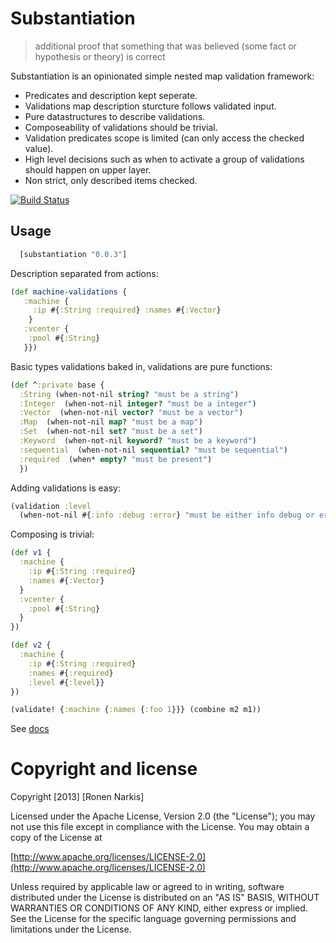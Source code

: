 # Substantiation

> additional proof that something that was believed (some fact or hypothesis or theory) is correct


Substantiation is an opinionated simple nested map validation framework:

 * Predicates and description kept seperate.
 * Validations map description sturcture follows validated input.
 * Pure datastructures to describe validations. 
 * Composeability of validations should be trivial.
 * Validation predicates scope is limited (can only access the checked value).
 * High level decisions such as when to activate a group of validations should happen on upper layer.
 * Non strict, only described items checked.
 
[![Build Status](https://travis-ci.org/narkisr/substantiation.png?branch=master)](https://travis-ci.org/narkisr/substantiation)

## Usage

```clojure
  [substantiation "0.0.3"]
```

Description separated from actions:

```clojure
(def machine-validations {
   :machine {
     :ip #{:String :required} :names #{:Vector}
    }
   :vcenter {
    :pool #{:String}
   }})   
```
Basic types validations baked in, validations are pure functions:
 
```clojure
(def ^:private base {
  :String (when-not-nil string? "must be a string")
  :Integer  (when-not-nil integer? "must be a integer")
  :Vector  (when-not-nil vector? "must be a vector")
  :Map  (when-not-nil map? "must be a map")
  :Set  (when-not-nil set? "must be a set")
  :Keyword  (when-not-nil keyword? "must be a keyword")
  :sequential  (when-not-nil sequential? "must be sequential")
  :required  (when* empty? "must be present")
  })
```

Adding validations is easy:

```clojure
(validation :level 
  (when-not-nil #{:info :debug :error} "must be either info debug or error"))
```

Composing is trivial:
```clojure
(def v1 {
  :machine {
    :ip #{:String :required} 
    :names #{:Vector}
  }
  :vcenter {
    :pool #{:String}
  }
})

(def v2 {
  :machine {
    :ip #{:String :required} 
    :names #{:required}
    :level #{:level}}
})

(validate! {:machine {:names {:foo 1}}} (combine m2 m1))
```

See [docs](http://narkisr.github.io/substantiation/)

# Copyright and license

Copyright [2013] [Ronen Narkis]

Licensed under the Apache License, Version 2.0 (the "License");
you may not use this file except in compliance with the License.
You may obtain a copy of the License at

  [http://www.apache.org/licenses/LICENSE-2.0](http://www.apache.org/licenses/LICENSE-2.0)

Unless required by applicable law or agreed to in writing, software
distributed under the License is distributed on an "AS IS" BASIS,
WITHOUT WARRANTIES OR CONDITIONS OF ANY KIND, either express or implied.
See the License for the specific language governing permissions and
limitations under the License.
